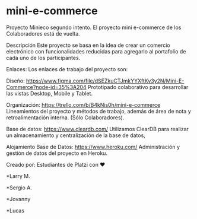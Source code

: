 # mini-e-commerce
Proyecto Minieco segundo intento. El proyecto mini e-commerce de los Colaboradores está de vuelta.

Descripción
Este proyecto se basa en la idea de crear un comercio electrónico con funcionalidades reducidas para agregarlo al portafolio de cada uno de los participantes.

Enlaces: Los enlaces de trabajo del proyecto son:

Diseño: https://www.figma.com/file/dSEZkuCTJmkYYXftKv3y2N/Mini-E-Commerce?node-id=35%3A204
Prototipado colaborativo para desarrollar las vistas Desktop, Mobile y Tablet.

Organización: https://trello.com/b/B4kNis0h/mini-e-commerce
Lineamientos del proyecto y métodos de trabajo, además de área de nota y retroalimentación interna. (Sólo Colaboradores).

Base de datos: https://www.cleardb.com/
Utilizamos ClearDB para realizar un almacenamiento y centralización de la base de datos,

Alojamiento Base de Datos:  https://www.heroku.com/
Administración y gestión de datos del proyecto en Heroku.


Creado por: Estudiantes de Platzi con ❤️

*Larry M.

*Sergio A.

*Jovanny

*Lucas
